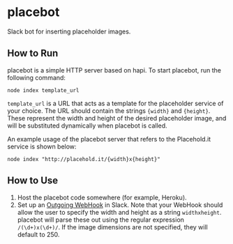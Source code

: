 # placebot

Slack bot for inserting placeholder images.

## How to Run

placebot is a simple HTTP server based on hapi. To start placebot, run the following command:

`node index template_url`

`template_url` is a URL that acts as a template for the placeholder service of your choice. The URL should contain the strings `{width}` and `{height}`. These represent the width and height of the desired placeholder image, and will be substituted dynamically when placebot is called.

An example usage of the placebot server that refers to the Placehold.it service is shown below:

`node index "http://placehold.it/{width}x{height}"`

## How to Use

1. Host the placebot code somewhere (for example, Heroku).
2. Set up an [Outgoing WebHook](https://my.slack.com/services/new/outgoing-webhook) in Slack. Note that your WebHook should allow the user to specify the width and height as a string `widthxheight`. placebot will parse these out using the regular expression `/(\d+)x(\d+)/`. If the image dimensions are not specified, they will default to 250.
